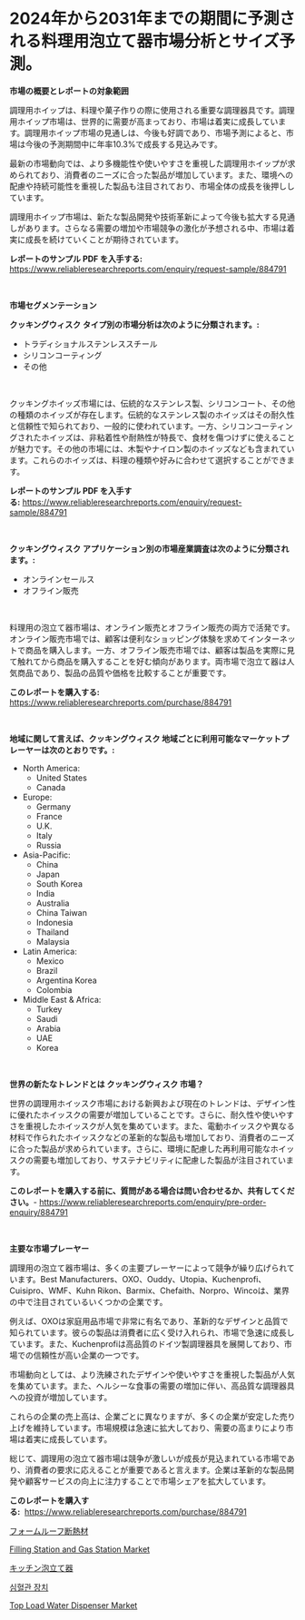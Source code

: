 <p><h1>2024年から2031年までの期間に予測される料理用泡立て器市場分析とサイズ予測。</h1></p><p><strong>市場の概要とレポートの対象範囲</strong></p>
<p><p>調理用ホイップは、料理や菓子作りの際に使用される重要な調理器具です。調理用ホイップ市場は、世界的に需要が高まっており、市場は着実に成長しています。調理用ホイップ市場の見通しは、今後も好調であり、市場予測によると、市場は今後の予測期間中に年率10.3%で成長する見込みです。</p><p>最新の市場動向では、より多機能性や使いやすさを重視した調理用ホイップが求められており、消費者のニーズに合った製品が増加しています。また、環境への配慮や持続可能性を重視した製品も注目されており、市場全体の成長を後押ししています。</p><p>調理用ホイップ市場は、新たな製品開発や技術革新によって今後も拡大する見通しがあります。さらなる需要の増加や市場競争の激化が予想される中、市場は着実に成長を続けていくことが期待されています。</p></p>
<p><strong>レポートのサンプル PDF を入手する:</strong> <a href="https://www.reliableresearchreports.com/enquiry/request-sample/884791">https://www.reliableresearchreports.com/enquiry/request-sample/884791</a></p>
<p>&nbsp;</p>
<p><strong>市場セグメンテーション</strong></p>
<p><strong>クッキングウィスク タイプ別の市場分析は次のように分類されます。:</strong></p>
<p><ul><li>トラディショナルステンレススチール</li><li>シリコンコーティング</li><li>その他</li></ul></p>
<p>&nbsp;</p>
<p><p>クッキングホイッズ市場には、伝統的なステンレス製、シリコンコート、その他の種類のホイッズが存在します。伝統的なステンレス製のホイッズはその耐久性と信頼性で知られており、一般的に使われています。一方、シリコンコーティングされたホイッズは、非粘着性や耐熱性が特長で、食材を傷つけずに使えることが魅力です。その他の市場には、木製やナイロン製のホイッズなども含まれています。これらのホイッズは、料理の種類や好みに合わせて選択することができます。</p></p>
<p><strong>レポートのサンプル PDF を入手する:</strong>&nbsp;<a href="https://www.reliableresearchreports.com/enquiry/request-sample/884791">https://www.reliableresearchreports.com/enquiry/request-sample/884791</a></p>
<p>&nbsp;</p>
<p><strong> クッキングウィスク アプリケーション別の市場産業調査は次のように分類されます。:</strong></p>
<p><ul><li>オンラインセールス</li><li>オフライン販売</li></ul></p>
<p>&nbsp;</p>
<p><p>料理用の泡立て器市場は、オンライン販売とオフライン販売の両方で活発です。オンライン販売市場では、顧客は便利なショッピング体験を求めてインターネットで商品を購入します。一方、オフライン販売市場では、顧客は製品を実際に見て触れてから商品を購入することを好む傾向があります。両市場で泡立て器は人気商品であり、製品の品質や価格を比較することが重要です。</p></p>
<p><strong>このレポートを購入する:</strong>&nbsp; <a href="https://www.reliableresearchreports.com/purchase/884791">https://www.reliableresearchreports.com/purchase/884791</a></p>
<p>&nbsp;</p>
<p><strong>地域に関して言えば、クッキングウィスク 地域ごとに利用可能なマーケットプレーヤーは次のとおりです。:</strong></p>
<p><ul>
    <li>
        North America:
        <ul>
            <li>United States</li>
            <li>Canada</li>
        </ul>
    </li>
    <li>
        Europe:
        <ul>
            <li>Germany</li>
            <li>France</li>
            <li>U.K.</li>
            <li>Italy</li>
            <li>Russia</li>
        </ul>
    </li>
    <li>
        Asia-Pacific:
        <ul>
            <li>China</li>
            <li>Japan</li>
            <li>South Korea</li>
            <li>India</li>
            <li>Australia</li>
            <li>China Taiwan</li>
            <li>Indonesia</li>
            <li>Thailand</li>
            <li>Malaysia</li>
        </ul>
    </li>
    <li>
        Latin America:
        <ul>
            <li>Mexico</li>
            <li>Brazil</li>
            <li>Argentina Korea</li>
            <li>Colombia</li>
        </ul>
    </li>
    <li>
        Middle East & Africa:
        <ul>
            <li>Turkey</li>
            <li>Saudi</li>
            <li>Arabia</li>
            <li>UAE</li>
            <li>Korea</li>
        </ul>
    </li>
    </ul></p>
<p>&nbsp;</p>
<p><strong>世界の新たなトレンドとは クッキングウィスク 市場？</strong></p>
<p><p>世界の調理用ホイッスク市場における新興および現在のトレンドは、デザイン性に優れたホイッスクの需要が増加していることです。さらに、耐久性や使いやすさを重視したホイッスクが人気を集めています。また、電動ホイッスクや異なる材料で作られたホイッスクなどの革新的な製品も増加しており、消費者のニーズに合った製品が求められています。さらに、環境に配慮した再利用可能なホイッスクの需要も増加しており、サステナビリティに配慮した製品が注目されています。</p></p>
<p><strong>このレポートを購入する前に、質問がある場合は問い合わせるか、共有してください。</strong>- <a href="https://www.reliableresearchreports.com/enquiry/pre-order-enquiry/884791">https://www.reliableresearchreports.com/enquiry/pre-order-enquiry/884791</a></p>
<p>&nbsp;</p>
<p><strong>主要な市場プレーヤー</strong></p>
<p><p>調理用の泡立て器市場は、多くの主要プレーヤーによって競争が繰り広げられています。Best Manufacturers、OXO、Ouddy、Utopia、Kuchenprofi、Cuisipro、WMF、Kuhn Rikon、Barmix、Chefaith、Norpro、Wincoは、業界の中で注目されているいくつかの企業です。</p><p>例えば、OXOは家庭用品市場で非常に有名であり、革新的なデザインと品質で知られています。彼らの製品は消費者に広く受け入れられ、市場で急速に成長しています。また、Kuchenprofiは高品質のドイツ製調理器具を展開しており、市場での信頼性が高い企業の一つです。</p><p>市場動向としては、より洗練されたデザインや使いやすさを重視した製品が人気を集めています。また、ヘルシーな食事の需要の増加に伴い、高品質な調理器具への投資が増加しています。</p><p>これらの企業の売上高は、企業ごとに異なりますが、多くの企業が安定した売り上げを維持しています。市場規模は急速に拡大しており、需要の高まりにより市場は着実に成長しています。</p><p>総じて、調理用の泡立て器市場は競争が激しいが成長が見込まれている市場であり、消費者の要求に応えることが重要であると言えます。企業は革新的な製品開発や顧客サービスの向上に注力することで市場シェアを拡大しています。</p></p>
<p><strong>このレポートを購入する:</strong>&nbsp;&nbsp;<a href="https://www.reliableresearchreports.com/purchase/884791">https://www.reliableresearchreports.com/purchase/884791</a></p>
<p><p><a href="https://medium.com/@verniebarton2023/%E6%B3%A1%E6%B2%AB%E5%B1%8B%E6%A0%B9%E6%96%AD%E7%86%B1%E6%9D%90%E5%B8%82%E5%A0%B4-%E3%82%BF%E3%82%A4%E3%83%97-%E7%94%A8%E9%80%94-%E5%9C%B0%E7%90%86%E3%81%AB%E3%82%88%E3%82%8B%E5%8C%85%E6%8B%AC%E7%9A%84%E8%A9%95%E4%BE%A1-a801635e22c8">フォームルーフ断熱材</a></p><p><a href="https://issuu.com/reportprime-2/docs/filling-station-and-gas-station-market-size-2030.p">Filling Station and Gas Station Market</a></p><p><a href="https://github.com/bevdtkn4419963/Market-Research-Report-List-1/blob/main/92305374999.md">キッチン泡立て器</a></p><p><a href="https://github.com/vsoq0zknh59/Market-Research-Report-List-1/blob/main/88080734572.md">심혈관 장치</a></p><p><a href="https://github.com/prosalinda88/Market-Research-Report-List-3/blob/main/top-load-water-dispenser-market.md">Top Load Water Dispenser Market</a></p></p>